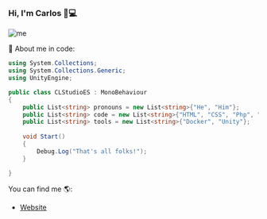### Hi, I'm Carlos 👋:computer:

![me](https://clstudio.es/img/Bg1.jpg)

:information_desk_person: About me in code:
```C#
using System.Collections;
using System.Collections.Generic;
using UnityEngine;

public class CLStudioES : MonoBehaviour
{
    public List<string> pronouns = new List<string>{"He", "Him"};
    public List<string> code = new List<string>{"HTML", "CSS", "Php", "Java", "C", "C++", "C#", "Flutter", "Dart"};
    public List<string> tools = new List<string>{"Docker", "Unity"};
    
    void Start()
    {
        Debug.Log("That's all folks!");
    }

}
```
You can find me :earth_americas::
- [Website](https://clstudio.es/)

<!--[![CLStudioES's GitHub stats](https://github-readme-stats.vercel.app/api?username=CLStudioES)](https://github.com/anuraghazra/github-readme-stats)-->
<!--
**CLStudioES/CLStudioES** is a ✨ _special_ ✨ repository because its `README.md` (this file) appears on your GitHub profile.

Here are some ideas to get you started:

- 🔭 I’m currently working on ...
- 🌱 I’m currently learning ...
- 👯 I’m looking to collaborate on ...
- 🤔 I’m looking for help with ...
- 💬 Ask me about ...
- 📫 How to reach me: ...
- 😄 Pronouns: ...
- ⚡ Fun fact: ...
-->
